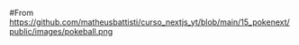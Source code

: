 #From
https://github.com/matheusbattisti/curso_nextjs_yt/blob/main/15_pokenext/public/images/pokeball.png
